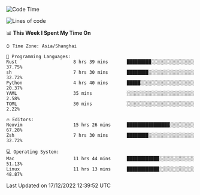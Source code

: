 <!--START_SECTION:waka-->
![Code Time](http://img.shields.io/badge/Code%20Time-1%2C070%20hrs%203%20mins-blue)

![Lines of code](https://img.shields.io/badge/From%20Hello%20World%20I%27ve%20Written-24%20Thousand%20lines%20of%20code-blue)

📊 **This Week I Spent My Time On** 

```text
⌚︎ Time Zone: Asia/Shanghai

💬 Programming Languages: 
Rust                     8 hrs 39 mins       █████████░░░░░░░░░░░░░░░░   37.75% 
sh                       7 hrs 30 mins       ████████░░░░░░░░░░░░░░░░░   32.72% 
Python                   4 hrs 40 mins       █████░░░░░░░░░░░░░░░░░░░░   20.37% 
YAML                     35 mins             ░░░░░░░░░░░░░░░░░░░░░░░░░   2.58% 
TOML                     30 mins             ░░░░░░░░░░░░░░░░░░░░░░░░░   2.22%

🔥 Editors: 
Neovim                   15 hrs 26 mins      ████████████████░░░░░░░░░   67.28% 
Zsh                      7 hrs 30 mins       ████████░░░░░░░░░░░░░░░░░   32.72%

💻 Operating System: 
Mac                      11 hrs 44 mins      ████████████░░░░░░░░░░░░░   51.13% 
Linux                    11 hrs 13 mins      ████████████░░░░░░░░░░░░░   48.87%

```


 Last Updated on 17/12/2022 12:39:52 UTC
<!--END_SECTION:waka-->

